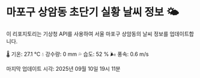 
# 마포구 상암동 초단기 실황 날씨 정보 🌤️

이 리포지토리는 기상청 API를 사용하여 서울 마포구 상암동의 날씨 정보를 업데이트합니다. 

🌡️ 기온: 27.1 ℃
💧 강수량: 0 mm
💦 습도: 52 %
🌬️ 풍속: 0.6 m/s

마지막 업데이트 시각: 2025년 09월 10일 19시 11분    

